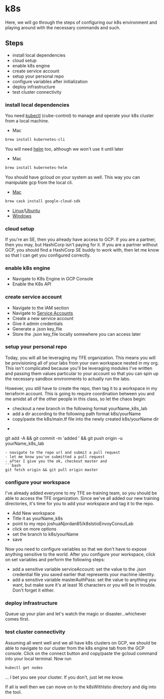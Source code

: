 # k8s
Here, we will go through the steps of configuring our k8s environment and playing around with the necessary commands and such.

## Steps
- install local dependencies
- cloud setup
- enable k8s engine
- create service account
- setup your personal repo
- configure variables after initialization
- deploy infrastructure
- test cluster connectivity

### install local dependencies
You need [kubectl](https://kubernetes.io/docs/tasks/tools/install-kubectl/) (cube-control) to manage and operate your k8s cluster from a local machine.
- Mac
```bash
brew install kubernetes-cli
```

You will need [helm](https://github.com/helm/helm) too, although we won't use it until later
- Mac
```bash
brew install kubernetes-helm
```

You should have gcloud on your system as well. This way you can manipulate gcp from the local cli.
- [Mac](https://cloud.google.com/sdk/docs/quickstart-macos)
```bash
brew cask install google-cloud-sdk
```
- [Linux](https://cloud.google.com/sdk/docs/quickstart-linux)/[Ubuntu](https://cloud.google.com/sdk/docs/quickstart-debian-ubuntu)
- [Windows](https://cloud.google.com/sdk/docs/quickstart-windows)

### cloud setup
If you're an SE, then you already have access to GCP. If you are a partner, then you may, but HashiCorp isn't paying for it. If you are a partner without GCP, you should find a HashiCorp SE buddy to work with, then let me know so that I can get you configured correctly.

### enable k8s engine
- Navigate to K8s Engine in GCP Console
- Enable the K8s API

### create service account
- Navigate to the IAM section
- Navigate to [Service Accounts](https://console.cloud.google.com/projectselector/iam-admin/serviceaccounts?supportedpurview=project&project=&folder=&organizationId=)
- Create a new service account
- Give it admin credentials
- Generate a .json key_file
- Store the .json key_file locally somewhere you can access later

### setup your personal repo
Today, you will all be leveraging my TFE organization. This means you will be provisioning all of your labs from your own workspace nested in my org. This isn't complicated because you'll be leveraging modules I've written and passing them values particular to your account so that you can spin up the necessary sandbox environments to actually run the labs.

However, you still have to create the repo, then tag it to a workspace in my terraform account. This is going to require coordination between you and me amidst all of the other people in this class, so let the chaos begin:

- checkout a new branch in the following format yourName_k8s_lab
- add a dir according to the following path format k8s/yourName
- copy/paste the k8s/main.tf file into the newly created k8s/yourName dir
- ```bash
git add -A && git commit -m 'added <yourName>' && git push origin -u yourName_k8s_lab
```
- navigate to the repo url and submit a pull request
- let me know you've submitted a pull request
- after I give you the ok, checkout master and
```bash
git fetch origin && git pull origin master
```

### configure your workspace
I've already added everyone to my TFE se-training team, so you should be able to access the TFE organization. Since we've all added our new training directories, it's time for you to add your workspace and tag it to the repo.

- Add New workspace
- Title it as yourName_k8s
- point to my repo joshuaNjordan85/k8sIstioEnvoyConsulLab
- click on more options
- set the branch to k8s/yourName
- save

Now you need to configure variables so that we don't have to expose anything sensitive to the world. After you configure your workspace, click on set variables and perform the following steps:

- add a sensitive variable serviceAccount: set the value to the .json credential file you saved earlier that represents your machine identity.
- add a sensitive variable masterAuthPass: set the value to anything you want, but make sure it's at least 16 characters or you will be in trouble. Don't forget it either.

### deploy infrastructure
Queue up your plan and let's watch the magic or disaster...whichever comes first.

### test cluster connectivity
Assuming all went well and we all have k8s clusters on GCP, we should be able to navigate to our cluster from the k8s engine tab from the GCP console. Click on the connect button and copy/paste the gcloud command into your local terminal. Now run
```bash
kubectl get nodes
```
... I bet you see your cluster. If you don't, just let me know.

If all is well then we can move on to the k8sWithIstio directory and dig into the tool.
